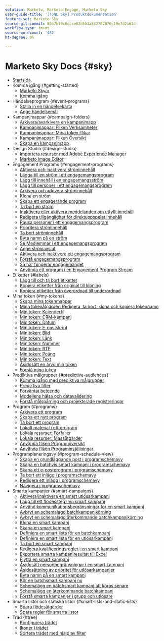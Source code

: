 ```yaml
---
solution: Marketo, Marketo Engage, Marketo Sky
user-guide-title: '[!DNL Sky] Produktdokumentation'
feature-set: Marketo Sky
source-git-commit: 80b7b10c6ecce02b5b3a532702076c19e7d2a61d
workflow-type: tm+mt
source-wordcount: '482'
ht-degree: 0%

---
```



# Marketo Sky Docs {#sky}

+ [Startsida](home.md)
+ Komma igång {#getting-started}
   + [Marketo Skyar](marketo-sky-features.md)
   + [Komma igång](how-to-enable-roles-for-marketo-sky.md)
+ Händelseprogram {#event-programs}
   + [Ställa in en händelsekarta](setting-an-event-cap.md)
   + [Ange händelsemål](setting-event-goals.md)
+ Kampanjmappar {#campaign-folders}
   + [Arkivera/avarkivera en kampanjmapp](archive-unarchive-a-campaign-folder.md)
   + [Kampanjmappar: Fliken Verksamheter](campaign-folder-activities-tab.md)
   + [Kampanjmappar: Mina token-flikar](campaign-folder-my-tokens-tab.md)
   + [Kampanjmappar: Fliken Översikt](campaign-folder-overview-tab.md)
   + [Skapa en kampanjmapp](create-a-campaign-folder.md)
+ Design Studio {#design-studio}
   + [Importera resurser med Adobe Experience Manager](importing-assets-with-adobe-experience-manager.md)
   + [Marketo Image Editor](marketo-image-editor.md)
+ Engagement Programs {#engagement-programs}
   + [Aktivera och inaktivera ströminnehåll](activate-and-deactivate-stream-content.md)
   + [Lägga till en ström i ett engagemangsprogram](add-a-stream-to-an-engagement-program.md)
   + [Lägg till innehåll i en engagemangsström](add-content-to-an-engagement-stream.md)
   + [Lägg till personer i ett engagemangsprogram](add-people-to-an-engagement-program.md)
   + [Arkivera och arkivera ströminnehåll](archive-and-unarchive-stream-content.md)
   + [Klona en ström](clone-a-stream.md)
   + [Skapa ett engagerande program](create-an-engagement-program.md)
   + [Ta bort en ström](delete-a-stream.md)
   + [Inaktivera eller aktivera meddelanden om utfyllt innehåll](disable-or-enable-exhausted-content-notifications.md)
   + [Redigera tillgänglighet för direktuppspelat innehåll](edit-availability-of-stream-content.md)
   + [Pausa personer i ett engagemangsprogram](pause-people-in-an-engagement-program.md)
   + [Prioritera ströminnehåll](prioritize-stream-content.md)
   + [Ta bort ströminnehåll](remove-stream-content.md)
   + [Byta namn på en ström](rename-a-stream.md)
   + [Se Medlemmar i ett engagemangsprogram](see-members-of-an-engagement-program.md)
   + [Ange strömavslut](set-stream-cadence.md)
   + [Aktivera och inaktivera ett engagemangsprogram](turn-an-engagement-program-on-and-off.md)
   + [Förstå engagemangsprogram](understanding-engagement-programs.md)
   + [Så här fungerar engagemanget](understanding-the-engagement-score.md)
   + [Använda ett program i en Engagement Program Stream](using-a-program-in-an-engagement-program-stream.md)
+ Etiketter {#labels}
   + [Lägg till och ta bort etiketter](add-and-remove-labels.md)
   + [Kopiera etiketter från original till kloning](copy-labels-from-original-to-clone.md)
   + [Kopiera etiketter från överordnad till underordnad](copy-labels-from-parent-to-child.md)
+ Mina token {#my-tokens}
   + [Skapa mina tokenmappar](create-my-token-folders.md)
   + [Mina tokenåtgärder: Redigera, ta bort, klona och kopiera tokennamn](my-token-actions-edit-delete-clone-and-copy-token-names.md)
   + [Min token: Kalenderfil](my-token-calendar-file.md)
   + [Min token: CRM-kampanj](my-token-crm-campaign.md)
   + [Min token: Datum](my-token-date.md)
   + [Min token: E-postskript](my-token-email-script.md)
   + [Min token: Bild](my-token-image.md)
   + [Min token: Länk](my-token-link.md)
   + [Min token: Nummer](my-token-number.md)
   + [Min token: RTF](my-token-rich-text.md)
   + [Min token: Poäng](my-token-score.md)
   + [Min token: Text](my-token-text.md)
   + [Åsidosätt en ärvd min token](override-an-inherited-my-token.md)
   + [Förstå mina token](understanding-my-tokens.md)
+ Prediktiva målgrupper {#predictive-audiences}
   + [Komma igång med prediktiva målgrupper](getting-started-with-predictive-audiences.md)
   + [Prediktiva filter](predictive-filters.md)
   + [Förväntat beteende](expected-behavior.md)
   + [Modellens hälsa och datavalidering](model-health-and-data-validity.md)
   + [Förstå målspårning och projekterade registreringar](understanding-goal-tracking-and-projected-registrations.md)
+ Program {#programs}
   + [Arkivera ett program](archive-a-program.md)
   + [Skapa ett nytt program](create-a-new-program.md)
   + [Ta bort ett program](delete-a-program.md)
   + [Lokalt material i ett program](local-assets-in-a-program.md)
   + [Lokala resurser: Förfaller](local-assets-expiration.md)
   + [Lokala resurser: Massåtgärder](local-assets-mass-actions.md)
   + [Använda fliken Programöversikt](using-the-program-overview-tab.md)
   + [Använda fliken Programinställningar](using-the-program-setup-tab.md)
+ Programplaneringsvy {#program-schedule-view}
   + [Skapa en grundläggande post i programschemavy](create-a-basic-entry-in-program-schedule-view.md)
   + [Skapa en batchvis smart kampanj i programschemavy](create-a-batch-smart-campaign-in-program-schedule-view.md)
   + [Skapa ett e-postprogram i programschemavy](create-an-email-program-in-program-schedule-view.md)
   + [Ta bort ett inlägg i programschemavy](delete-an-entry-in-program-schedule-view.md)
   + [Redigera ett inlägg i programschemavy](edit-an-entry-in-program-schedule-view.md)
   + [Navigera i programschemavy](navigating-program-schedule-view.md)
+ Smarta kampanjer {#smart-campaigns}
   + [Aktivera/inaktivera en smart utlösarkampanj](activate-deactivate-a-trigger-smart-campaign.md)
   + [Lägg till ett flödessteg i en smart kampanj](add-a-flow-step-to-a-smart-campaign.md)
   + [Använd kommunikationsbegränsningar för en smart kampanj](apply-communication-limits-to-a-smart-campaign.md)
   + [Avbryt en schemalagd batchkampanjkörning](cancel-a-scheduled-batch-campaign-run.md)
   + [Avbryt en schemalagd återkommande batchkampanjkörning](cancel-a-scheduled-recurring-batch-campaign-run.md)
   + [Klona en smart kampanj](clone-a-smart-campaign.md)
   + [Skapa en smart kampanj](create-a-smart-campaign.md)
   + [Definiera en smart lista för en batchkampanj](define-a-smart-list-for-a-batch-campaign.md)
   + [Definiera en smart lista för en utlösarkampanj](define-a-smart-list-for-a-trigger-campaign.md)
   + [Ta bort en smart kampanj](delete-a-smart-campaign.md)
   + [Redigera kvalificeringsregler i en smart kampanj](edit-qualification-rules-in-a-smart-campaign.md)
   + [Exportera smarta kampanjresultat till Excel](export-smart-campaign-results-to-excel.md)
   + [Flytta en smart kampanj](move-a-smart-campaign.md)
   + [Åsidosätt personbegränsningar i en smart kampanj](override-person-restrictions-in-a-smart-campaign.md)
   + [Åsidosättning av prioritet för utlösarkampanjer](priority-override-for-trigger-campaigns.md)
   + [Byta namn på en smart kampanj](rename-a-smart-campaign.md)
   + [Kör en batchsmart kampanj nu](run-a-batch-smart-campaign-now.md)
   + [Schemalägg en batchsmart kampanj att köras senare](schedule-a-batch-smart-campaign-to-run-later.md)
   + [Schemalägg en återkommande batchkampanj](schedule-a-recurring-batch-campaign.md)
   + [Förstå smarta kampanjer i grupp och utlösare](understanding-batch-and-trigger-smart-campaigns.md)
+ Smarta listor och statiska listor {#smart-lists-and-static-lists}
   + [Spara flödesåtgärder](save-flow-actions.md)
   + [Spara regler för smarta listor](save-smart-list-rules.md)
+ Träd {#tree}
   + [Konfigurera trädet](configuring-the-tree.md)
   + [Ikoner i trädet](understanding-icons-in-the-tree.md)
   + [Sortera trädet med hjälp av filter](use-filters-to-sort-the-tree.md)

